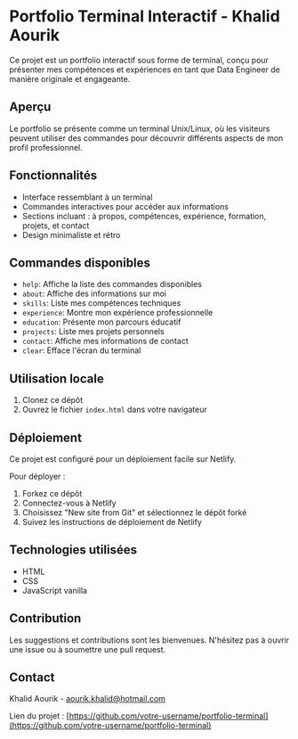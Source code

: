 # Portfolio Terminal Interactif - Khalid Aourik

Ce projet est un portfolio interactif sous forme de terminal, conçu pour présenter mes compétences et expériences en tant que Data Engineer de manière originale et engageante.

## Aperçu

Le portfolio se présente comme un terminal Unix/Linux, où les visiteurs peuvent utiliser des commandes pour découvrir différents aspects de mon profil professionnel.

## Fonctionnalités

- Interface ressemblant à un terminal
- Commandes interactives pour accéder aux informations
- Sections incluant : à propos, compétences, expérience, formation, projets, et contact
- Design minimaliste et rétro

## Commandes disponibles

- `help`: Affiche la liste des commandes disponibles
- `about`: Affiche des informations sur moi
- `skills`: Liste mes compétences techniques
- `experience`: Montre mon expérience professionnelle
- `education`: Présente mon parcours éducatif
- `projects`: Liste mes projets personnels
- `contact`: Affiche mes informations de contact
- `clear`: Efface l'écran du terminal

## Utilisation locale

1. Clonez ce dépôt
2. Ouvrez le fichier `index.html` dans votre navigateur

## Déploiement

Ce projet est configuré pour un déploiement facile sur Netlify. 

Pour déployer :
1. Forkez ce dépôt
2. Connectez-vous à Netlify
3. Choisissez "New site from Git" et sélectionnez le dépôt forké
4. Suivez les instructions de déploiement de Netlify

## Technologies utilisées

- HTML
- CSS
- JavaScript vanilla

## Contribution

Les suggestions et contributions sont les bienvenues. N'hésitez pas à ouvrir une issue ou à soumettre une pull request.

## Contact

Khalid Aourik - aourik.khalid@hotmail.com

Lien du projet : [https://github.com/votre-username/portfolio-terminal](https://github.com/votre-username/portfolio-terminal)